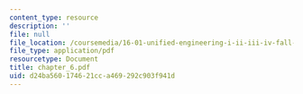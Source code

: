 ```yaml
---
content_type: resource
description: ''
file: null
file_location: /coursemedia/16-01-unified-engineering-i-ii-iii-iv-fall-2005-spring-2006/d24ba560174621cca469292c903f941d_chapter_6.pdf
file_type: application/pdf
resourcetype: Document
title: chapter_6.pdf
uid: d24ba560-1746-21cc-a469-292c903f941d
---
```

